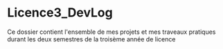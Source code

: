 # Licence3_DevLog
Ce dossier contient l'ensemble de mes projets et mes traveaux pratiques durant les deux semestres de la troisème année de licence
